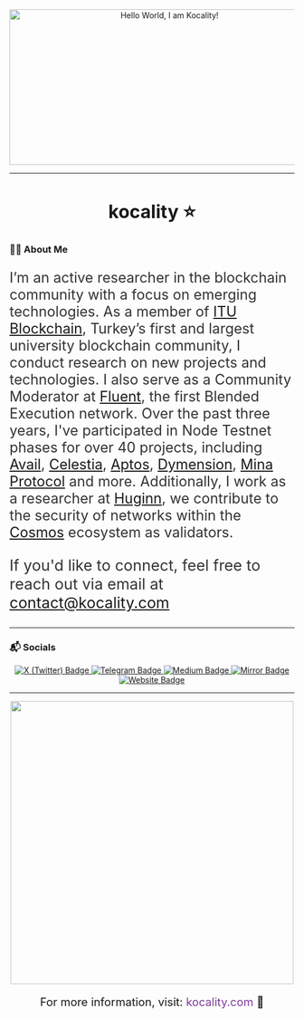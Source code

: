 <!-- Google Fonts Inter Fontu Eklendi -->
<link href="https://fonts.googleapis.com/css?family=Inter" rel="stylesheet" type="text/css">

<div align="center">
  <img src="https://github.com/user-attachments/assets/86b5a0f9-3094-4587-9a40-714ed2ae154f" alt="Hello World, I am Kocality!" width="550" height="275" />
</div>

---

<h1 align="center" style="font-family: 'Inter', sans-serif; font-size: 32px;">kocality ⭐</h1>

<p align="center" style="font-family: 'Inter', sans-serif; font-size: 25px; color: #7D3C98;">
</p>


### :man_technologist: About Me

<p style="font-family: 'Inter', sans-serif; font-size: 25px; color: #333;">
  I’m an active researcher in the blockchain community with a focus on emerging technologies. As a member of 
  <a href="https://x.com/ITUblockchain">ITU Blockchain</a>, Turkey’s first and largest university blockchain community, I conduct research on new projects and technologies. I also serve as a Community Moderator at
  <a href="https://fluent.xyz">Fluent</a>, the first Blended Execution network. Over the past three years, I've participated in Node Testnet phases for over 40 projects, including 
  <a href="https://availproject.org">Avail</a>, 
  <a href="https://celestia.org">Celestia</a>, 
  <a href="https://aptosfoundation.org">Aptos</a>,
  <a href="https://dymension.xyz/">Dymension</a>,
  <a href="https://minaprotocol.com">Mina Protocol</a> and more. Additionally, I work as a researcher at 
  <a href="https://huginn.tech">Huginn</a>, we contribute to the security of networks within the
  <a href="https://cosmos.network/">Cosmos</a> ecosystem as validators.
</p>

<p style="font-family: 'Inter', sans-serif; font-size: 27px; color: #333;">
  If you'd like to connect, feel free to reach out via email at 
  <a href="mailto:contact@kocality.com">contact@kocality.com</a>
</p>

---

### :mailbox_with_mail: Socials

<div align="center">
  <a href="https://x.com/kkocality">
    <img src="https://img.shields.io/badge/X-7D3C98?style=for-the-badge&logo=x&logoColor=white" alt="X (Twitter) Badge"/>
  </a>
  <a href="https://t.me/kocality">
    <img src="https://img.shields.io/badge/Telegram-7D3C98?style=for-the-badge&logo=telegram&logoColor=white" alt="Telegram Badge"/>
  </a>
  <a href="https://kocality.medium.com">
    <img src="https://img.shields.io/badge/Medium-7D3C98?style=for-the-badge&logo=medium&logoColor=white" alt="Medium Badge"/>
  </a>
  <a href="https://mirror.xyz/kocality.eth">
    <img src="https://img.shields.io/badge/Mirror-7D3C98?style=for-the-badge&logo=mirror&logoColor=white" alt="Mirror Badge"/>
  </a>
  <a href="https://kocality.com">
    <img src="https://img.shields.io/badge/Website-7D3C98?style=for-the-badge&logo=internet-explorer&logoColor=white" alt="Website Badge"/>
  </a>
</div>

---

<div align="center">
  <img src="https://media1.giphy.com/media/v1.Y2lkPTc5MGI3NjExeDd2a28wbWJncnJoeDNid2R4d3NkYnBubWRqNDBjMXpkZ216ZHpoOCZlcD12MV9pbnRlcm5hbF9naWZfYnlfaWQmY3Q9Zw/bi6RQ5x3tqoSI/giphy.webp" width="500"/>
</div>


<div align="center">
  <p style="font-family: 'Inter', sans-serif; font-size: 20px;">
    For more information, visit: <a href="https://kocality.com" style="text-decoration: none; color: #7D3C98;">kocality.com </a> 💜
  </p>
</div>
